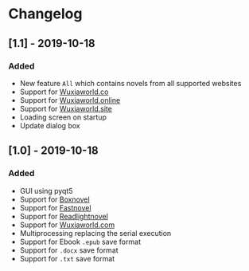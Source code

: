 # Changelog


## [1.1] - 2019-10-18
### Added
- New feature `All` which contains novels from all supported websites
- Support for [Wuxiaworld.co](https://www.wuxiaworld.co/)
- Support for [Wuxiaworld.online](https://wuxiaworld.site/)
- Support for [Wuxiaworld.site](https://wuxiaworld.online/wuxiaworld)
- Loading screen on startup
- Update dialog box


## [1.0] - 2019-10-18
### Added
- GUI using pyqt5
- Support for [Boxnovel](https://boxnovel.com/)
- Support for [Fastnovel](https://fastnovel.net/)
- Support for [Readlightnovel](https://www.readlightnovel.org/)
- Support for [Wuxiaworld.com](https://www.wuxiaworld.com/)
- Multiprocessing replacing the serial execution
- Support for Ebook `.epub` save format
- Support for `.docx` save format
- Support for `.txt` save format

